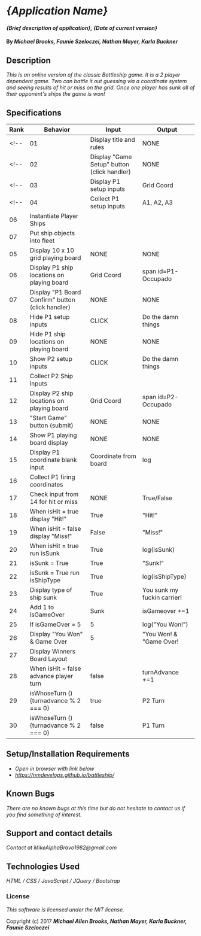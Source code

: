 # _{Application Name}_

#### _{Brief description of application}, {Date of current version}_

#### By _**Michael Brooks, Faunie Szeloczei, Nathan Mayer, Karla Buckner**_

## Description

_This is an online version of the classic Battleship game.  It is a 2 player dependent game.  Two can battle it out guessing via a coordinate system and seeing results of hit or miss on the grid. Once one player has sunk all of their opponent's ships the game is won!_
## Specifications

| Rank | Behavior | Input | Output |
|---|---|---|---|
<!-- | 01 | Display title and rules | NONE | NONE | -->
<!-- | 02 | Display "Game Setup" button (click handler) | NONE | NONE | -->
<!-- | 03 | Display P1 setup inputs | Grid Coord | NONE | -->
<!-- | 04 | Collect P1 setup inputs |  A1, A2, A3    |  log(destroyer location)   | -->
| 06 | Instantiate Player Ships | | |
| 07 | Put ship objects into fleet | | |
| 05 | Display 10 x 10 grid playing board | NONE | NONE |
| 06 | Display P1 ship locations on playing board | Grid Coord | span id=P1-Occupado |
| 07 | Display "P1 Board Confirm" button (click handler) | NONE | NONE |
| 08 | Hide P1 setup inputs | CLICK | Do the damn things |
| 09 | Hide P1 ship locations on playing board | NONE | NONE |
| 10 | Show P2 setup inputs | CLICK | Do the damn things |
| 11 | Collect P2 Ship inputs
| 12 | Display P2 ship locations on playing board | Grid Coord | span id=P2-Occupado |
| 13 | "Start Game" button (submit) | NONE | NONE |
| 14 | Show P1 playing board display | NONE | NONE |
| 15 | Display P1 coordinate blank input | Coordinate from board | log |
| 16 | Collect P1 firing coordinates | | |
| 17 | Check input from 14 for hit or miss | NONE | True/False |
| 18 | When isHit = true display "Hit!" | True | "Hit!" |
| 19 | When isHit = false display "Miss!" | False | "Miss!" |
| 20 | When isHit = true run isSunk | True | log(isSunk) |
| 21 | isSunk = True | True | "Sunk!" |
| 22 | isSunk = True run isShipType | True | log(isShipType) |
| 23 | Display type of ship sunk | True | You sunk my fuckin carrier! |
| 24 | Add 1 to isGameOver | Sunk | isGameover +=1 |
| 25 | If isGameOver = 5 | 5 | log("You Won!") |
| 26 | Display "You Won"  & Game Over| 5 | "You Won! & "Game Over! |
| 27 | Display Winners Board Layout |  |  |
| 28 | When isHit = false advance player turn | false | turnAdvance +=1 |
| 29 | isWhoseTurn () {turnadvance % 2 === 0} | true | P2 Turn |
| 30 | isWhoseTurn () {turnadvance % 2 === 0} | false | P1 Turn |

<!-- | 15 | If all return false loop back to 12 | | |

| 2FC | Game Setup : Computer opponent simple (click event) | NONE | randomize() assign playboard to p2(computer) | -->

## Setup/Installation Requirements

* _Open in browser with link below_
* _https://nmdevelops.github.io/battleship/_

## Known Bugs

_There are no known bugs at this time but do not hesitate to contact us if you find something of interest._

## Support and contact details

_Contact at MikeAlphaBravo1982@gmail.com_

## Technologies Used

_HTML / CSS / JavaScript / JQuery / Bootstrap_

### License

_This software is licensed under the MIT license._

Copyright (c) 2017 _**Michael Allen Brooks, Nathan Mayer, Karla Buckner, Faunie Szeloczei**_
